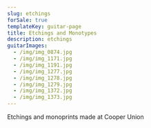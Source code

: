 ```yaml
---
slug: etchings
forSale: true
templateKey: guitar-page
title: Etchings and Monotypes
description: etchings
guitarImages:
  - /img/img_0874.jpg
  - /img/img_1171.jpg
  - /img/img_1191.jpg
  - /img/img_1277.jpg
  - /img/img_1278.jpg
  - /img/img_1279.jpg
  - /img/img_1372.jpg
  - /img/img_1373.jpg
---
```

Etchings and monoprints made at Cooper Union
